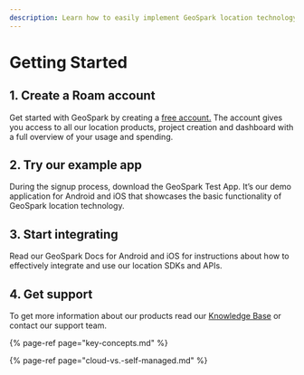 ```yaml
---
description: Learn how to easily implement GeoSpark location technology.
---
```


# Getting Started

## **1. Create a Roam account** 

Get started with GeoSpark by creating a [free account.](https://playground.geospark.co/signup) The account gives you access to all our location products, project creation and dashboard with a full overview of your usage and spending. 

## **2. Try our example app**

During the signup process, download the GeoSpark Test App. It’s our demo application for Android and iOS that showcases the basic functionality of GeoSpark location technology. 

## **3. Start integrating** 

Read our GeoSpark Docs for Android and iOS for instructions about how to effectively integrate and use our location SDKs and APIs.

## **4. Get support**

To get more information about our products read our [Knowledge Base](https://geospark.co/knowledgebase/) or contact our support team. 

{% page-ref page="key-concepts.md" %}

{% page-ref page="cloud-vs.-self-managed.md" %}



